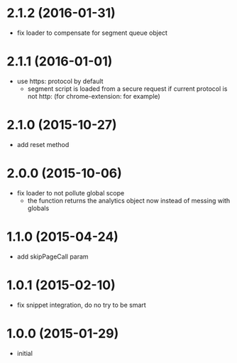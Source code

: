 # 2.1.2 (2016-01-31)

* fix loader to compensate for segment queue object

# 2.1.1 (2016-01-01)

* use https: protocol by default
  - segment script is loaded from a secure request if current protocol is not http: (for chrome-extension: for example)

# 2.1.0 (2015-10-27)

* add reset method

# 2.0.0 (2015-10-06)

  * fix loader to not pollute global scope
    - the function returns the analytics object now instead of messing with globals

# 1.1.0 (2015-04-24)

  * add skipPageCall param

# 1.0.1 (2015-02-10)

  * fix snippet integration, do no try to be smart

# 1.0.0 (2015-01-29)

  * initial
